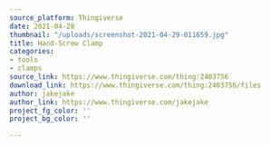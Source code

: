 ```yaml
---
source_platform: Thingiverse
date: 2021-04-28
thumbnail: "/uploads/screenshot-2021-04-29-011659.jpg"
title: Hand-Screw Clamp
categories:
- tools
- clamps
source_link: https://www.thingiverse.com/thing:2403756
download_link: https://www.thingiverse.com/thing:2403756/files
author: jakejake
author_link: https://www.thingiverse.com/jakejake
project_fg_color: ''
project_bg_color: ''

---
```

